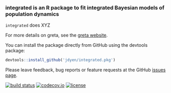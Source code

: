 ### integrated is an R package to fit integrated Bayesian models of population dynamics

`integrated` does XYZ

For more details on greta, see the [greta website](https://greta-dev.github.io/greta/).

You can install the package directly from GitHub using the devtools package:

``` r
devtools::install_github('jdyen/integrated.pkg')
```

Please leave feedback, bug reports or feature requests at the GitHub [issues page](https://github.com/jdyen/integrated/issues). 

[![build status](https://travis-ci.org/jdyen/integrated.svg?branch=master)](https://travis-ci.org/jdyen/integrated) [![codecov.io](https://codecov.io/github/jdyen/integrated/coverage.svg?branch=master)](https://codecov.io/github/jdyen/integrated?branch=master) [![license](https://img.shields.io/badge/License-Apache%202.0-blue.svg)](https://opensource.org/licenses/Apache-2.0)
 

